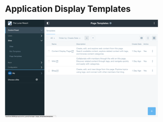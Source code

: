 # Application Display Templates


![Figure x: Page Templates page.](../../../images/001-page-templates-screen.png)

 